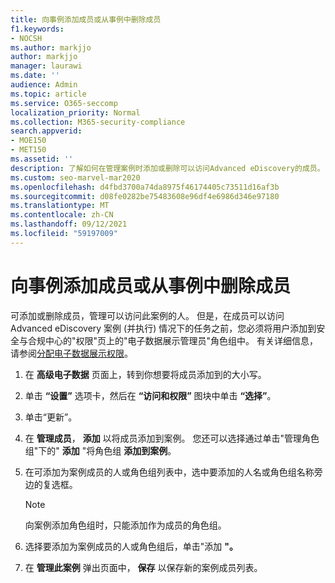 ```yaml
---
title: 向事例添加成员或从事例中删除成员
f1.keywords:
- NOCSH
ms.author: markjjo
author: markjjo
manager: laurawi
ms.date: ''
audience: Admin
ms.topic: article
ms.service: O365-seccomp
localization_priority: Normal
ms.collection: M365-security-compliance
search.appverid:
- MOE150
- MET150
ms.assetid: ''
description: 了解如何在管理案例时添加或删除可以访问Advanced eDiscovery的成员。
ms.custom: seo-marvel-mar2020
ms.openlocfilehash: d4fbd3700a74da8975f46174405c73511d16af3b
ms.sourcegitcommit: d08fe0282be75483608e96df4e6986d346e97180
ms.translationtype: MT
ms.contentlocale: zh-CN
ms.lasthandoff: 09/12/2021
ms.locfileid: "59197009"
---
```

# <a name="add-or-remove-members-from-a-case"></a>向事例添加成员或从事例中删除成员

可添加或删除成员，管理可以访问此案例的人。 但是，在成员可以访问 Advanced eDiscovery 案例 (并执行) 情况下的任务之前，您必须将用户添加到安全与合规中心的"权限"页上的"电子数据展示管理员"角色组中。  有关详细信息，请参阅[分配电子数据展示权限](./assign-ediscovery-permissions.md)。

1. 在 **高级电子数据** 页面上，转到你想要将成员添加到的大小写。

2. 单击 **“设置”** 选项卡，然后在 **“访问和权限”** 图块中单击 **“选择”**。

3. 单击“更新”。

4. 在 **管理成员**， **添加** 以将成员添加到案例。 您还可以选择通过单击"管理角色组"下的"  **添加** "将角色组 **添加到案例**。

5. 在可添加为案例成员的人或角色组列表中，选中要添加的人名或角色组名称旁边的复选框。

   > [!NOTE]
   > 向案例添加角色组时，只能添加作为成员的角色组。

6. 选择要添加为案例成员的人或角色组后，单击"添加 **"。**

7. 在 **管理此案例** 弹出页面中， **保存** 以保存新的案例成员列表。